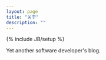 ```yaml
---
layout: page
title: "关于"
description: ""
---
```

{% include JB/setup %}

Yet another software developer's blog.
